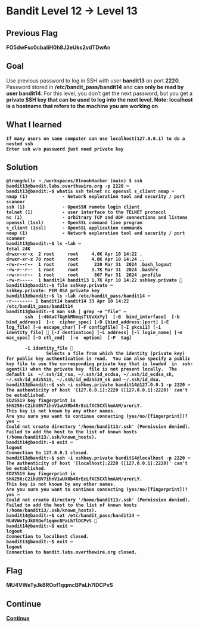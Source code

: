# Bandit Level 12 → Level 13

## Previous Flag
<b>FO5dwFsc0cbaIiH0h8J2eUks2vdTDwAn</b>

## Goal
Use previous password to log in SSH with user <b>bandit13</b> on port <b>2220</b>.  Password stored in <b>/etc/bandit_pass/bandit14</b> and <b>can only be read by user bandit14</b>. For this level, you don’t get the next password, but you get a <b>private SSH key that can be used to log into the next level<b>. Note: localhost is a hostname that refers to the machine you are working on

## What I learned
```
If many users on same computer can use localhost(127.0.0.1) to do a nested ssh
Enter ssh w/o password just need private key
```

## Solution
```
@trungdullc ➜ /workspaces/01noobHacker (main) $ ssh bandit13@bandit.labs.overthewire.org -p 2220 ⌨️
bandit13@bandit:~$ whatis ssh telnet nc openssl s_client nmap ⌨️
nmap (1)             - Network exploration tool and security / port scanner
ssh (1)              - OpenSSH remote login client
telnet (1)           - user interface to the TELNET protocol
nc (1)               - arbitrary TCP and UDP connections and listens
openssl (1ssl)       - OpenSSL command line program
s_client (1ssl)      - OpenSSL application commands
nmap (1)             - Network exploration tool and security / port scanner
bandit13@bandit:~$ ls -lah ⌨️
total 24K
drwxr-xr-x  2 root     root     4.0K Apr 10 14:22 .
drwxr-xr-x 70 root     root     4.0K Apr 10 14:24 ..
-rw-r--r--  1 root     root      220 Mar 31  2024 .bash_logout
-rw-r--r--  1 root     root     3.7K Mar 31  2024 .bashrc
-rw-r--r--  1 root     root      807 Mar 31  2024 .profile
-rw-r-----  1 bandit14 bandit13 1.7K Apr 10 14:22 sshkey.private 👀
bandit13@bandit:~$ file sshkey.private ⌨️ 
sshkey.private: PEM RSA private key
bandit13@bandit:~$ ls -lah /etc/bandit_pass/bandit14 ⌨️
-r-------- 1 bandit14 bandit14 33 Apr 10 14:22 /etc/bandit_pass/bandit14
bandit13@bandit:~$ man ssh | grep -e "file" ⌨️
       ssh  [-46AaCfGgKkMNnqsTtVvXxYy]  [-B  bind_interface]  [-b  bind_address]  [-c  cipher_spec] [-D [bind_address:]port] [-E log_file] [-e escape_char] [-F configfile] [-I pkcs11] [-i identity_file] 👀 [-J destination] [-L address] [-l login_name] [-m mac_spec] [-O ctl_cmd]  [-o  option]  [-P  tag]

       -i identity_file 👀
               Selects a file from which the identity (private key) for public key authentication is read.  You can also specify a public key file to use the corresponding private key that is loaded  in  ssh-agent(1) when the private key  file is not present locally.  The default is  ~/.ssh/id_rsa, ~/.ssh/id_ecdsa, ~/.ssh/id_ecdsa_sk, ~/.ssh/id_ed25519, ~/.ssh/id_ed25519_sk and ~/.ssh/id_dsa.
bandit13@bandit:~$ ssh -i sshkey.private bandit14@127.0.0.1 -p 2220 ⌨️
The authenticity of host '[127.0.0.1]:2220 ([127.0.0.1]:2220)' can't be established.
ED25519 key fingerprint is SHA256:C2ihUBV7ihnV1wUXRb4RrEcLfXC5CXlhmAAM/urerLY.
This key is not known by any other names.
Are you sure you want to continue connecting (yes/no/[fingerprint])? yes ⌨️
Could not create directory '/home/bandit13/.ssh' (Permission denied).
Failed to add the host to the list of known hosts (/home/bandit13/.ssh/known_hosts).
bandit14@bandit:~$ exit ⌨️
logout
Connection to 127.0.0.1 closed.
bandit13@bandit:~$ ssh -i sshkey.private bandit14@localhost -p 2220 ⌨️
The authenticity of host '[localhost]:2220 ([127.0.0.1]:2220)' can't be established.
ED25519 key fingerprint is SHA256:C2ihUBV7ihnV1wUXRb4RrEcLfXC5CXlhmAAM/urerLY.
This key is not known by any other names.
Are you sure you want to continue connecting (yes/no/[fingerprint])? yes ⌨️
Could not create directory '/home/bandit13/.ssh' (Permission denied).
Failed to add the host to the list of known hosts (/home/bandit13/.ssh/known_hosts).
bandit14@bandit:~$ cat /etc/bandit_pass/bandit14 ⌨️
MU4VWeTyJk8ROof1qqmcBPaLh7lDCPvS 🔐
bandit14@bandit:~$ exit ⌨️
logout
Connection to localhost closed.
bandit13@bandit:~$ exit ⌨️
logout
Connection to bandit.labs.overthewire.org closed.
```

## Flag
<b>MU4VWeTyJk8ROof1qqmcBPaLh7lDCPvS</b>

## Continue
[Continue](/overthewire/1314.md)